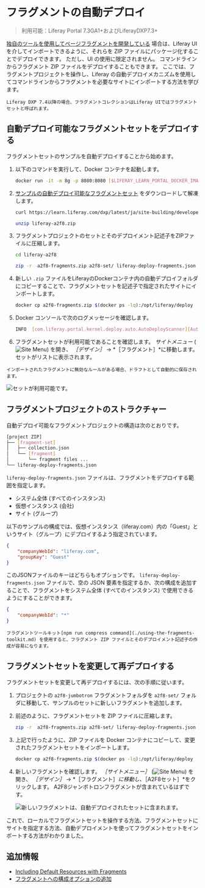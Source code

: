 # フラグメントの自動デプロイ

> 利用可能：Liferay Portal 7.3GA1+およびLiferayDXP7.3+

[独自のツールを使用してページフラグメントを開発している](./using-the-fragments-toolkit.md#fragment-set-structure) 場合は、Liferay UI を介してインポートできるように、それらを ZIP ファイルにパッケージ化することでデプロイできます。 ただし、UI の使用に限定されません。 コマンドラインからフラグメント ZIP ファイルをデプロイすることもできます。 ここでは、フラグメントプロジェクトを操作し、Liferay の自動デプロイメカニズムを使用してコマンドラインからフラグメントを必要なサイトにインポートする方法を学びます。

```{note}
Liferay DXP 7.4以降の場合、フラグメントコレクションはLiferay UIではフラグメントセットと呼ばれます。
```

## 自動デプロイ可能なフラグメントセットをデプロイする

フラグメントセットのサンプルを自動デプロイすることから始めます。

1. 以下のコマンドを実行して、Docker コンテナを起動します。

    ```bash
    docker run -it -m 8g -p 8080:8080 [$LIFERAY_LEARN_PORTAL_DOCKER_IMAGE$]
    ```

1. [サンプルの自動デプロイ可能なフラグメントセット](https://learn.liferay.com/dxp/latest/ja/site-building/developer-guide/developing-page-fragments/liferay-a2f8.zip) をダウンロードして解凍します。

    ```bash
    curl https://learn.liferay.com/dxp/latest/ja/site-building/developer-guide/developing-page-fragments/liferay-a2f8.zip -O
    ```

    ```bash
    unzip liferay-a2f8.zip
    ```

1. フラグメントプロジェクトのセットとそのデプロイメント記述子をZIPファイルに圧縮します。

    ```bash
    cd liferay-a2f8
    ```

    ```bash
    zip -r  a2f8-fragments.zip a2f8-set/ liferay-deploy-fragments.json
    ```

1. 新しい `.zip` ファイルをLiferayのDockerコンテナ内の自動デプロイフォルダにコピーすることで、フラグメントセットを記述子で指定されたサイトにインポートします。

    ```bash
    docker cp a2f8-fragments.zip $(docker ps -lq):/opt/liferay/deploy
    ```

1. Docker コンソールで次のログメッセージを確認します。

    ```bash
    INFO  [com.liferay.portal.kernel.deploy.auto.AutoDeployScanner][AutoDeployDir:263] Processing a2f8-fragments.zip
    ```

1. フラグメントセットが利用可能であることを確認します。 *サイトメニュー* (![Site Menu](../../../images/icon-product-menu.png)) を開き、 *［デザイン］* &rarr; *［フラグメント］*に移動します。 セットがリストに表示されます。

```{note}
インポートされたフラグメントに無効なルールがある場合、ドラフトとして自動的に保存されます。
```

![セットが利用可能です。](./auto-deploying-fragments/images/01.png)

## フラグメントプロジェクトのストラクチャー

自動デプロイ可能なフラグメントプロジェクトの構造は次のとおりです。

```bash
[project ZIP]
├── [fragment-set]
│   ├── collection.json
│   └── [fragment]
│       └── fragment files ...
└── liferay-deploy-fragments.json
```

`liferay-deploy-fragments.json` ファイルは、フラグメントをデプロイする範囲を指定します。

* システム全体 (すべてのインスタンス)
* 仮想インスタンス (会社)
* サイト (グループ)

以下のサンプルの構成では、仮想インスタンス（liferay.com）内の「Guest」というサイト（グループ）にデプロイするよう指定されています。

```json
{
    "companyWebId": "liferay.com",
    "groupKey": "Guest"
}
```

このJSONファイルのキーはどちらもオプションです。 `liferay-deploy-fragments.json` ファイルで、空の JSON 要素を指定するか、次の構成を追加することで、フラグメントをシステム全体 (すべてのインスタンス) で使用できるようにすることができます。

```json
{
    "companyWebId": "*"
}
```

```{note}
フラグメントツールキット[npm run compress command](./using-the-fragments-toolkit.md) を使用すると、フラグメント ZIP ファイルとそのデプロイメント記述子の作成が容易になります。
```

## フラグメントセットを変更して再デプロイする

フラグメントセットを変更して再デプロイするには、次の手順に従います。

1. プロジェクトの `a2f8-jumbotron` フラグメントフォルダを `a2f8-set/` フォルダに移動して、サンプルのセットに新しいフラグメントを追加します。

1. 前述のように、フラグメントセットを ZIP ファイルに圧縮します。

    ```bash
    zip -r  a2f8-fragments.zip a2f8-set/ liferay-deploy-fragments.json
    ```

1. 上記で行ったように、ZIP ファイルを Docker コンテナにコピーして、変更されたフラグメントセットをインポートします。

   ```bash
   docker cp a2f8-fragments.zip $(docker ps -lq):/opt/liferay/deploy
   ```

1. 新しいフラグメントを確認します。 *［サイトメニュー］* (![Site Menu](../../../images/icon-product-menu.png)) を開き、 *［デザイン］* &rarr; *［フラグメント］*に移動し、*［A2F8セット］*をクリックします。 A2F8ジャンボトロンフラグメントが含まれているはずです。

    ![新しいフラグメントは、自動デプロイされたセットに含まれます。](./auto-deploying-fragments/images/02.png)

これで、ローカルでフラグメントセットを操作する方法、フラグメントセットにサイトを指定する方法、自動デプロイメントを使ってフラグメントセットをインポートする方法がわかりました。

## 追加情報

* [Including Default Resources with Fragments](./including-default-resources-with-fragments.md)
* [フラグメントへの構成オプションの追加](./adding-configuration-options-to-fragments.md)
